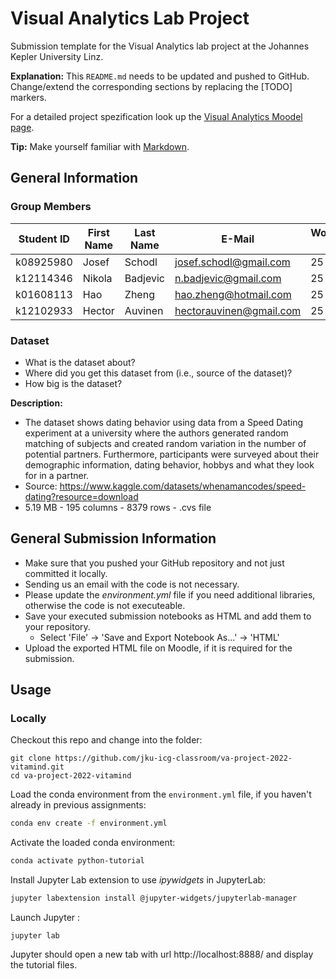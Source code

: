 # Visual Analytics Lab Project
Submission template for the Visual Analytics lab project at the Johannes Kepler University Linz.

**Explanation:**
This `README.md` needs to be updated and pushed to GitHub.
Change/extend the corresponding sections by replacing the [TODO] markers.

For a detailed project spezification look up the [Visual Analytics Moodel page](https://moodle.jku.at/jku/course/view.php?id=20471).

**Tip:** Make yourself familiar with [Markdown](https://github.com/adam-p/markdown-here/wiki/Markdown-Cheatsheet).

## General Information

### Group Members

| Student ID    | First Name  | Last Name      | E-Mail                  | Workload [%]  |
| --------------|-------------|----------------|-------------------------|---------------|
| k08925980     | Josef       | Schodl         | josef.schodl@gmail.com  |25         	   |
| k12114346     | Nikola      | Badjevic       | n.badjevic@gmail.com    |25             |
| k01608113     | Hao         | Zheng          | hao.zheng@hotmail.com   |25             |
| k12102933     | Hector      | Auvinen        | hectorauvinen@gmail.com |25             |

### Dataset

* What is the dataset about?
* Where did you get this dataset from (i.e., source of the dataset)?
* How big is the dataset?

**Description:**
- The dataset shows dating behavior using data from a Speed Dating experiment at a university where the authors generated random matching of subjects and created random variation in the number of potential partners. Furthermore, participants were surveyed about their demographic information, dating behavior, hobbys and what they look for in a partner. 
- Source: https://www.kaggle.com/datasets/whenamancodes/speed-dating?resource=download
- 5.19 MB - 195 columns - 8379 rows - .cvs file


## General Submission Information

* Make sure that you pushed your GitHub repository and not just committed it locally.
* Sending us an email with the code is not necessary.
* Please update the *environment.yml* file if you need additional libraries, otherwise the code is not executeable.
* Save your executed submission notebooks as HTML and add them to your repository.  
  * Select 'File' -> 'Save and Export Notebook As...' -> 'HTML'
* Upload the exported HTML file on Moodle, if it is required for the submission.

## Usage

### Locally
Checkout this repo and change into the folder:

```shell
git clone https://github.com/jku-icg-classroom/va-project-2022-vitamind.git
cd va-project-2022-vitamind
```

Load the conda environment from the `environment.yml` file, if you haven't already in previous assignments:

```sh
conda env create -f environment.yml
```

Activate the loaded conda environment:

```sh
conda activate python-tutorial
```

Install Jupyter Lab extension to use *ipywidgets* in JupyterLab:

```sh
jupyter labextension install @jupyter-widgets/jupyterlab-manager
```

Launch Jupyter :

```shell
jupyter lab
```

Jupyter should open a new tab with url http://localhost:8888/ and display the tutorial files.



